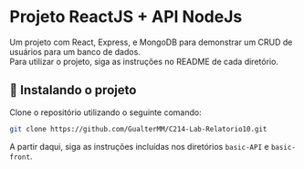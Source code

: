 # Projeto ReactJS + API NodeJs
Um projeto com React, Express, e MongoDB para demonstrar um CRUD de usuários para um banco de dados.  
Para utilizar o projeto, siga as instruções no README de cada diretório.

## 🚀 Instalando o projeto
Clone o repositório utilizando o seguinte comando:
```bash
git clone https://github.com/GualterMM/C214-Lab-Relatorio10.git
```
A partir daqui, siga as instruções incluídas nos diretórios ```basic-API``` e ```basic-front```.
